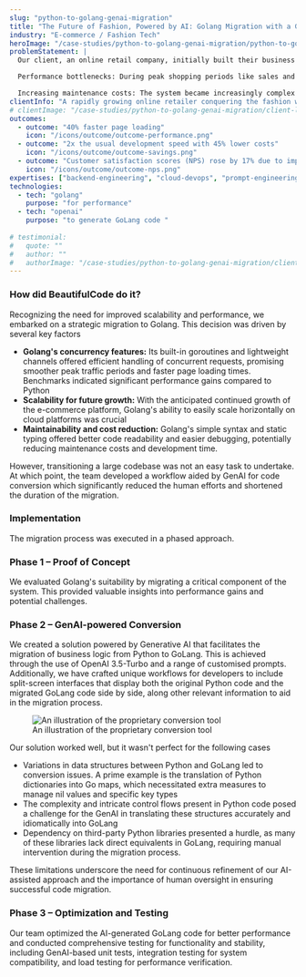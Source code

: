 ```yaml
---
slug: "python-to-golang-genai-migration"
title: "The Future of Fashion, Powered by AI: Golang Migration with a GenAI Stitch"
industry: "E-commerce / Fashion Tech"
heroImage: "/case-studies/python-to-golang-genai-migration/python-to-golang-genai-migration.svg"
problemStatement: |
  Our client, an online retail company, initially built their business on a Python-based codebase. As the company grew, this system faced two major challenges.

  Performance bottlenecks: During peak shopping periods like sales and flash deals, the system experienced traffic far beyond its original capacity, leading to performance bottlenecks. This resulted in slow page loading, order processing delays, and system crashes.

  Increasing maintenance costs: The system became increasingly complex and difficult to maintain, especially as new features and products were added. This escalated the development and maintenance costs, posing significant challenges for the rapidly expanding company.
clientInfo: "A rapidly growing online retailer conquering the fashion world since 2015"
# clientImage: "/case-studies/python-to-golang-genai-migration/client-logo.png"
outcomes:
  - outcome: "40% faster page loading"
    icon: "/icons/outcome/outcome-performance.png"
  - outcome: "2x the usual development speed with 45% lower costs"
    icon: "/icons/outcome/outcome-savings.png"
  - outcome: "Customer satisfaction scores (NPS) rose by 17% due to improved performance."
    icon: "/icons/outcome/outcome-nps.png"
expertises: ["backend-engineering", "cloud-devops", "prompt-engineering"]
technologies:
  - tech: "golang"
    purpose: "for performance"
  - tech: "openai"
    purpose: "to generate GoLang code "
  
# testimonial:
#   quote: ""
#   author: ""
#   authorImage: "/case-studies/python-to-golang-genai-migration/client-author.jpg"
---
```




### How did BeautifulCode do it?

Recognizing the need for improved scalability and performance, we embarked on a strategic migration to Golang. This decision was driven by several key factors

- **Golang's concurrency features:** Its built-in goroutines and lightweight channels offered efficient handling of concurrent requests, promising smoother peak traffic periods and faster page loading times. Benchmarks indicated significant performance gains compared to Python  
- **Scalability for future growth:** With the anticipated continued growth of the e-commerce platform, Golang's ability to easily scale horizontally on cloud platforms was crucial  
- **Maintainability and cost reduction:** Golang's simple syntax and static typing offered better code readability and easier debugging, potentially reducing maintenance costs and development time.

However, transitioning a large codebase was not an easy task to undertake. At which point, the team developed a workflow aided by GenAI for code conversion which significantly reduced the human efforts and shortened the duration of the migration.

### Implementation

The migration process was executed in a phased approach.


### Phase 1 – Proof of Concept

We evaluated Golang's suitability by migrating a critical component of the system. This provided valuable insights into performance gains and potential challenges.

### Phase 2 – GenAI-powered Conversion

We created a solution powered by Generative AI that facilitates the migration of business logic from Python to GoLang. This is achieved through the use of OpenAI 3.5-Turbo and a range of customised prompts. Additionally, we have crafted unique workflows for developers to include split-screen interfaces that display both the original Python code and the migrated GoLang code side by side, along other relevant information to aid in the migration process.


<figure>
  <img src="/case-studies/python-to-golang-genai-migration/application_view.png" alt="An illustration of the proprietary conversion tool" />
  <figcaption>
    An illustration of the proprietary conversion tool
  </figcaption>
</figure>


Our solution worked well, but it wasn't perfect for the following cases

- Variations in data structures between Python and GoLang led to conversion issues. A prime example is the translation of Python dictionaries into Go maps, which necessitated extra measures to manage nil values and specific key types  
- The complexity and intricate control flows present in Python code posed a challenge for the GenAI in translating these structures accurately and idiomatically into GoLang  
- Dependency on third-party Python libraries presented a hurdle, as many of these libraries lack direct equivalents in GoLang, requiring manual intervention during the migration process.

These limitations underscore the need for continuous refinement of our AI-assisted approach and the importance of human oversight in ensuring successful code migration.

### Phase 3 – Optimization and Testing

Our team optimized the AI-generated GoLang code for better performance and conducted comprehensive testing for functionality and stability, including GenAI-based unit tests, integration testing for system compatibility, and load testing for performance verification.




